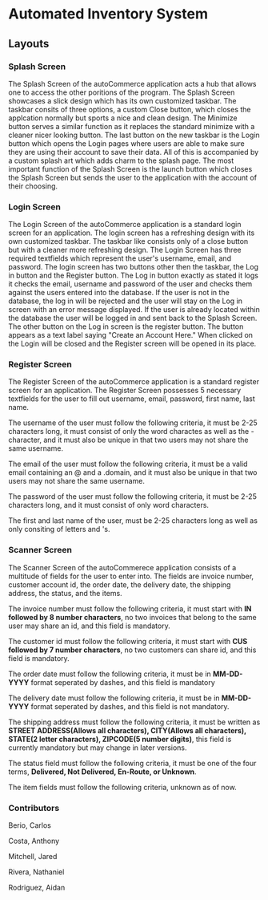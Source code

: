 # Automated Inventory System

## Layouts

### Splash Screen

The Splash Screen of the autoCommerce application acts a hub that allows one to access the other poritions of the program. The Splash Screen showcases a slick design which has its own customized taskbar. The taskbar consits of three options, a custom Close button, which closes the applcation normally but sports a nice and clean design. The Minimize button serves a similar function as it replaces the standard minimize with a cleaner nicer looking button. The last button on the new taskbar is the Login button which opens the Login pages where users are able to make sure they are using their account to save their data. All of this is accompanied by a custom splash art which adds charm to the splash page. The most important function of the Splash Screen is the launch button which closes the Splash Screen but sends the user to the application with the account of their choosing.

### Login Screen

The Login Screen of the autoCommerce application is a standard login screen for an application. The login screen has a refreshing design with its own customized taskbar. The taskbar like consists only of a close button but with a cleaner more refreshing design. The Login Screen has three required textfields which represent the user's username, email, and password. The login screen has two buttons other then the taskbar, the Log in button and the Register button. The Log in button exactly as stated it logs it checks the email, username and password of the user and checks them against the users entered into the database. If the user is not in the database, the log in will be rejected and the user will stay on the Log in screen with an error message displayed. If the user is already located within the database the user will be logged in and sent back to the Splash Screen. The other button on the Log in screen is the register button. The button appears as a text label saying "Create an Account Here." When clicked on the Login will be closed and the Register screen will be opened in its place.

### Register Screen

The Register Screen of the autoCommerce application is a standard register screen for an application. The Register Screen possesses 5 necessary textfields for the user to fill out username, email, password, first name, last name.

The username of the user must follow the following criteria, it must be 2-25 characters long, it must consist of only the word charactes as well as the - character, and it must also be unique in that two users may not share the same username.

The email of the user must follow the following criteria, it must be a valid email containing an @ and a .domain, and it must also be unique in that two users may not share the same username.

The password of the user must follow the following criteria, it must be 2-25 characters long, and it must consist of only word characters.

The first and last name of the user, must be 2-25 characters long as well as only consiting of letters and 's. 

### Scanner Screen

The Scanner Screen of the autoCommerece application consists of a multitude of fields for the user to enter into. The fields are invoice number, customer account id, the order date, the delivery date, the shipping address, the status, and the items.

The invoice number must follow the following criteria, it must start with **IN followed by 8 number characters**, no two invoices that belong to the same user may share an id, and this field is mandatory.

The customer id must follow the following criteria, it must start with **CUS followed by 7 number characters**, no two customers can share id, and this field is mandatory.

The order date must follow the following criteria, it must be in **MM-DD-YYYY** format seperated by dashes, and this field is mandatory

The delivery date must follow the following criteria, it must be in **MM-DD-YYYY** format seperated by dashes, and this field is not mandatory.

The shipping address must follow the following criteria, it must be written as **STREET ADDRESS(Allows all characters), CITY(Allows all characters), STATE(2 letter characters), ZIPCODE(5 number digits)**, this field is currently mandatory but may change in later versions.

The status field must follow the following criteria, it must be one of the four terms, **Delivered, Not Delivered, En-Route, or Unknown**.

The item fields must follow the following criteria, unknown as of now.

### Contributors

Berio, Carlos

Costa, Anthony

Mitchell, Jared

Rivera, Nathaniel 

Rodriguez, Aidan
